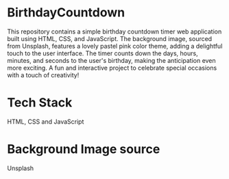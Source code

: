 # BirthdayCountdown
This repository contains a simple birthday countdown timer web application built using HTML, CSS, and JavaScript. The background image, sourced from Unsplash, features a lovely pastel pink color theme, adding a delightful touch to the user interface. The timer counts down the days, hours, minutes, and seconds to the user's birthday, making the anticipation even more exciting. A fun and interactive project to celebrate special occasions with a touch of creativity!

# Tech Stack
HTML, CSS and JavaScript

# Background Image source
Unsplash
